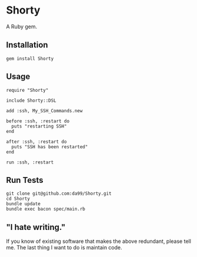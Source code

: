 
Shorty
================

A Ruby gem.

Installation
------------

    gem install Shorty

Usage
------

    require "Shorty"
    
    include Shorty::DSL

    add :ssh, My_SSH_Commands.new
    
    before :ssh, :restart do
      puts "restarting SSH"
    end

    after :ssh, :restart do
      puts "SSH has been restarted"
    end

    run :ssh, :restart


Run Tests
---------

    git clone git@github.com:da99/Shorty.git
    cd Shorty
    bundle update
    bundle exec bacon spec/main.rb

"I hate writing."
-----------------------------

If you know of existing software that makes the above redundant,
please tell me. The last thing I want to do is maintain code.

